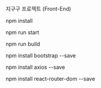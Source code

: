 지구구 프로젝트 (Front-End)

npm install

npm run start

npm run build

npm install bootstrap --save

npm install axios --save

npm install react-router-dom --save

